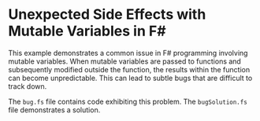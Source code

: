 # Unexpected Side Effects with Mutable Variables in F#

This example demonstrates a common issue in F# programming involving mutable variables.  When mutable variables are passed to functions and subsequently modified outside the function, the results within the function can become unpredictable.  This can lead to subtle bugs that are difficult to track down.

The `bug.fs` file contains code exhibiting this problem. The `bugSolution.fs` file demonstrates a solution.